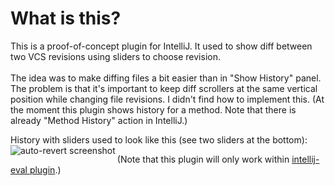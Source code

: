 What is this?
=============
This is a proof-of-concept plugin for IntelliJ.
It used to show diff between two VCS revisions using sliders to choose revision.<br/><br/>
The idea was to make diffing files a bit easier than in "Show History" panel.
The problem is that it's important to keep diff scrollers at the same vertical position while changing file revisions.
I didn't find how to implement this.
(At the moment this plugin shows history for a method. Note that there is already "Method History" action in IntelliJ.)

History with sliders used to look like this (see two sliders at the bottom):
<img src="https://raw.github.com/dkandalov/history-slider-plugin/master/date_diff.png" alt="auto-revert screenshot" title="screenshot" align="left" />

(Note that this plugin will only work within [intellij-eval plugin](https://github.com/dkandalov/intellij_eval).)<br/>
